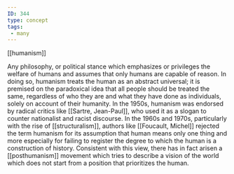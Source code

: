 ```yaml
---
ID: 344
type: concept
tags: 
 - many
---
```


[[humanism]]

 Any philosophy, or
political stance which emphasizes or privileges the welfare of humans
and assumes that only humans are capable of reason. In doing so,
humanism treats the human as an abstract universal; it is premised on
the paradoxical idea that all people should be treated the same,
regardless of who they are and what they have done as individuals,
solely on account of their humanity. In the 1950s, humanism was endorsed
by radical critics like [[Sartre, Jean-Paul]], who used it as a
slogan to counter nationalist and racist discourse. In the 1960s and
1970s, particularly with the rise of
[[structuralism]], authors
like [[Foucault, Michel]]
rejected the term humanism for its assumption that human means only one
thing and more especially for failing to register the degree to which
the human is a construction of history. Consistent with this view, there
has in fact arisen a
[[posthumanism]] movement
which tries to describe a vision of the world which does not start from
a position that prioritizes the human.
